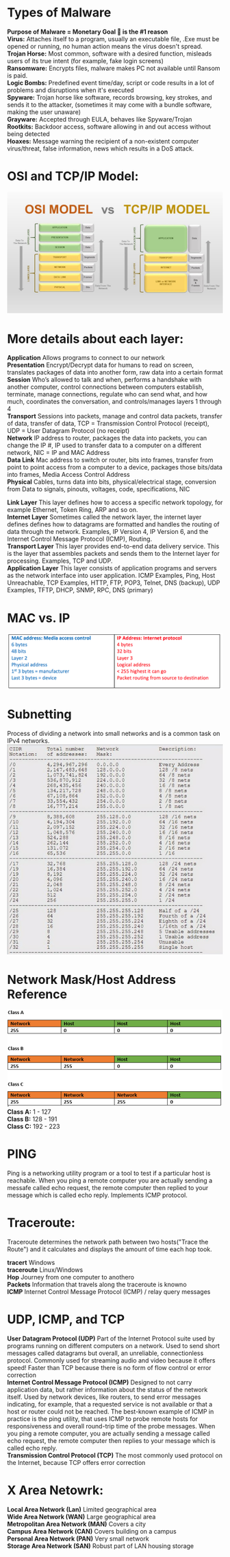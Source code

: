 # Types of Malware

**Purpose of Malware = Monetary Goal :money_with_wings: is the #1 reason**<br/>
**Virus:** Attaches itself to a program, usually an executable file, .Exe must be opened or running, no human action means the virus doesn't spread.<br/>
**Trojan Horse:** Most common, software with a desired function, misleads users of its true intent (for example, fake login screens)<br/>
**Ransomware:** Encrypts files, malware makes PC not available until Ransom is paid.<br/>
**Logic Bombs:** Predefined event time/day, script or code results in a lot of problems and disruptions when it's executed<br/>
**Spyware:** Trojan horse like software, records browsing, key strokes, and sends it to the attacker, (sometimes it may come with a bundle software, making the user unaware)<br/>
**Grayware:** Accepted through EULA, behaves like Spyware/Trojan<br/>
**Rootkits:** Backdoor access, software allowing in and out access without being detected<br/>
**Hoaxes:** Message warning the recipient of a non-existent computer virus/threat, false information, news which results in a DoS attack.


# OSI and TCP/IP Model: #
![TCP/IP Image](/images/OSI_vs_TCP_IP_model.png)

# More details about each layer:
**Application** Allows programs to connect to our network<br/>
**Presentation** Encrypt/Decrypt data for humans to read on screen, translates packages of data into another form, raw data into a certain format<br/>
**Session** Who’s allowed to talk and when, performs a handshake with another computer, control connections between computers establish, terminate, manage connections, regulate who can send what, and how much, coordinates the conversation, and controls/manages layers 1 through 4<br/>
**Transport** Sessions into packets, manage and control data packets, transfer of data, transfer of data, TCP = Transmission Control Protocol (receipt), UDP = User Datagram Protocol (no receipt)<br/>
**Network** IP address to router, packages the data into packets, you can change the IP #, IP used to transfer data to a computer on a different network, NIC = IP and MAC Address<br/>
**Data Link** Mac address to switch or router, bits into frames, transfer from point to point access from a computer to a device, packages those bits/data into frames, Media Access Control Address<br/>
**Physical** Cables, turns data into bits, physical/electrical stage, conversion from Data to signals, pinouts, voltages, code, specifications, NIC<br/> 

**Link Layer** This layer defines how to access a specific network topology, for example Ethernet, Token Ring, ARP and so on.<br/>
**Internet Layer** Sometimes called the network layer, the internet layer defines defines how to datagrams are formatted and handles the routing of data through the network. Examples, IP Version 4, IP Version 6, and the Internet Control Message Protocol (ICMP), Routing.<br/>
**Transport Layer** This layer provides end-to-end data delivery service. This is the layer that assembles packets and sends them to the Internet layer for processing. Examples, TCP and UDP.<br/>
**Application Layer** This layer consists of application programs and servers as the network interface into user application. ICMP Examples, Ping, Host Unreachable, TCP Examples, HTTP, FTP, POP3, Telnet, DNS (backup), UDP Examples, TFTP, DHCP, SNMP, RPC, DNS (primary)  <br/>

 # MAC vs. IP #
![MAC/IP Image](/images/MAC_and_IP.png)

# Subnetting #
Process of dividing a network into small networks and is a common task on IPv4 networks.
![cidr.PNG](/images/cidr.PNG)

# Network Mask/Host Address Reference #
![netmask.PNG](/images/netmask.PNG)<br/>
**Class A:** 1 - 127<br/>
**Class B:** 128 - 191<br/>
**Class C:** 192 - 223<br/>

# PING #
Ping is a networking utility program or a tool to test if a particular host is reachable. When you ping a remote computer you are actually sending a messafe called echo request, the remote computer then replied to your message which is called echo reply. Implements ICMP protocol.


# Traceroute:
Traceroute determines the network path between two hosts("Trace the Route") and it calculates and displays the amount of time each hop took.

**tracert** Windows<br/>
**traceroute** Linux/Windows<br/>
**Hop** Journey from one computer to anothero<br/>
**Packets** Information that travels along the traceroute is knowno<br/>
**ICMP** Internet Control Message Protocol (ICMP) / relay query messages<br/>

# UDP, ICMP, and TCP
**User Datagram Protocol (UDP)** Part of the Internet Protocol suite used by programs running on different computers on a network. Used to send short messages called datagrams but overall, an unreliable, connectionless protocol. Commonly used for streaming audio and video because it offers speed! Faster than TCP because there is no form of flow control or error correction <br/>
**Internet Control Message Protocol (ICMP)** Designed to not carry application data, but rather information about the status of the network itself. Used by network devices, like routers, to send error messages indicating, for example, that a requested service is not available or that a host or router could not be reached. The best-known example of ICMP in practice is the ping utility, that uses ICMP to probe remote hosts for responsiveness and overall round-trip time of the probe messages. When you ping a remote computer, you are actually sending a message called echo request, the remote computer then replies to your message which is called echo reply. <br/>
**Transmission Control Protocol (TCP)** The most commonly used protocol on the Internet, because TCP offers error correction<br/>

# X Area Netowrk:
**Local Area Network (Lan)** Limited geographical area<br/>
**Wide Area Network (WAN)** Large geographical area<br/>
**Metropolitan Area Network (MAN)** Covers a city<br/>
**Campus Area Network (CAN)** Covers building on a campus<br/>
**Personal Area Network (PAN)** Very small network<br/>
**Storage Area Network (SAN)** Robust part of LAN housing storage<br/>
